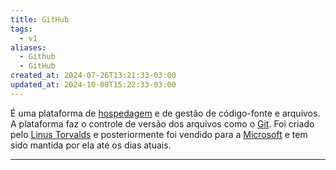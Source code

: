```yaml
---
title: GitHub
tags:
  - v1
aliases:
  - Github
  - GitHub
created_at: 2024-07-26T13:21:33-03:00
updated_at: 2024-10-08T15:22:33-03:00
---
```


É uma plataforma de [hospedagem](../../07/12/Hospedagem.md) e de gestão de código-fonte e arquivos. A plataforma faz o controle de versão dos arquivos como o [Git](../../../../entrada/2024/07/08/Git.md). Foi criado pelo [Linus Torvalds](../../../../entrada/2024/07/08/Linus_Torvalds.md) e posteriormente foi vendido para a [Microsoft](../../../../entrada/2024/07/07/Microsoft.md) e tem sido mantida por ela até os dias atuais.

---